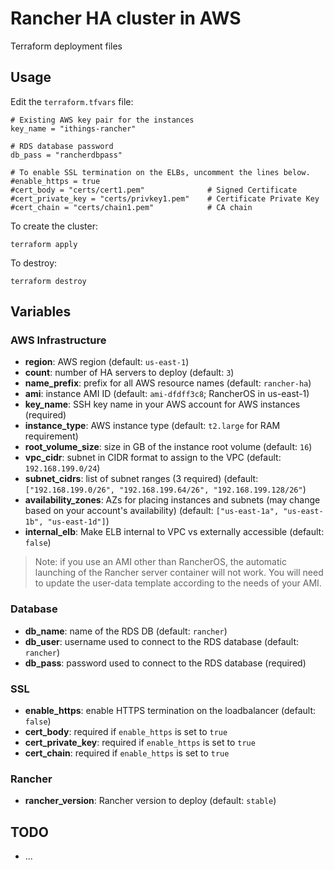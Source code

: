 # Rancher HA cluster in AWS

Terraform deployment files

## Usage

Edit the `terraform.tfvars` file:

```
# Existing AWS key pair for the instances
key_name = "ithings-rancher"

# RDS database password
db_pass = "rancherdbpass"

# To enable SSL termination on the ELBs, uncomment the lines below.
#enable_https = true
#cert_body = "certs/cert1.pem"              # Signed Certificate
#cert_private_key = "certs/privkey1.pem"    # Certificate Private Key
#cert_chain = "certs/chain1.pem"            # CA chain
```

To create the cluster:

```
terraform apply
```

To destroy:

```
terraform destroy
```

## Variables

### AWS Infrastructure
* **region**: AWS region (default: `us-east-1`)
* **count**: number of HA servers to deploy (default: `3`)
* **name_prefix**: prefix for all AWS resource names (default: `rancher-ha`)
* **ami**: instance AMI ID (default: `ami-dfdff3c8`; RancherOS in us-east-1)
* **key_name**: SSH key name in your AWS account for AWS instances (required)
* **instance_type**: AWS instance type (default: `t2.large` for RAM requirement)
* **root_volume_size**: size in GB of the instance root volume (default: `16`)
* **vpc_cidr**: subnet in CIDR format to assign to the VPC (default: `192.168.199.0/24`)
* **subnet_cidrs**: list of subnet ranges (3 required) (default: `["192.168.199.0/26", "192.168.199.64/26", "192.168.199.128/26"`)
* **availability_zones**: AZs for placing instances and subnets (may change based on your account's availability) (default: `["us-east-1a", "us-east-1b", "us-east-1d"]`)
* **internal_elb**: Make ELB internal to VPC vs externally accessible (default: `false`)

> Note: if you use an AMI other than RancherOS, the automatic launching of the Rancher server container will not work. You will need to update the user-data template according to the needs of your AMI.

### Database
* **db_name**: name of the RDS DB (default: `rancher`)
* **db_user**: username used to connect to the RDS database (default: `rancher`)
* **db_pass**: password used to connect to the RDS database (required)

### SSL
* **enable_https**: enable HTTPS termination on the loadbalancer (default: `false`)
* **cert_body**: required if `enable_https` is set to `true`
* **cert_private_key**: required if `enable_https` is set to `true`
* **cert_chain**: required if `enable_https` is set to `true`

### Rancher
* **rancher_version**: Rancher version to deploy (default: `stable`)


## TODO

- ...